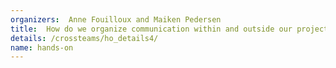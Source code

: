 ```yaml
---
organizers:  Anne Fouilloux and Maiken Pedersen
title:  How do we organize communication within and outside our project?
details: /crossteams/ho_details4/
name: hands-on
---
```

